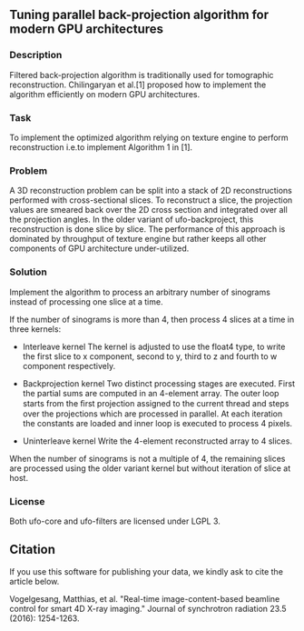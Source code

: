 ## Tuning parallel back-projection algorithm for modern GPU architectures

### Description
Filtered back-projection algorithm is traditionally used for tomographic reconstruction. Chilingaryan et al.[1] proposed how to implement the algorithm efficiently on modern GPU architectures.

### Task
To implement the optimized algorithm relying on texture engine to perform reconstruction i.e.to implement Algorithm 1 in [1].

### Problem
A 3D reconstruction problem can be split into a stack of 2D reconstructions performed with cross-sectional slices. To reconstruct a slice, the projection values are smeared back over the 2D cross section and integrated over all the projection angles. In the older variant of ufo-backproject, this reconstruction is done slice by slice. The performance of this approach is dominated by throughput of texture engine but rather keeps all other components of GPU architecture under-utilized.

### Solution
Implement the algorithm to process an arbitrary number of sinograms instead of processing one slice at a time. 

If the number of sinograms is more than 4, then process 4 slices at a time in three kernels:

* Interleave kernel
  The kernel is adjusted to use the float4 type, to write the first slice to x component, second to y, third to z and fourth to w component respectively.

* Backprojection kernel
  Two distinct processing stages are executed. First the partial sums are computed in an 4-element array. The outer loop starts from the ﬁrst projection assigned   to the current thread and steps over the projections which are processed in parallel. At each iteration the constants are loaded and inner loop is executed to     process 4 pixels.
  
* Uninterleave kernel
  Write the 4-element reconstructed array to 4 slices.

When the number of sinograms is not a multiple of 4, the remaining slices are processed using the older variant kernel but without iteration of slice at host.

### License

Both ufo-core and ufo-filters are licensed under LGPL 3.


## Citation

If you use this software for publishing your data, we kindly ask to cite the article below.

Vogelgesang, Matthias, et al. "Real-time image-content-based beamline control for smart 4D X-ray imaging." Journal of synchrotron radiation 23.5 (2016): 1254-1263.
